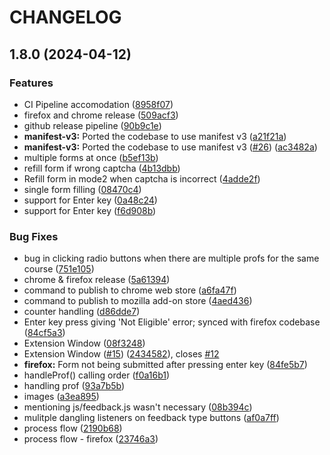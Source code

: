 # CHANGELOG

 ## 1.8.0 (2024-04-12)


### Features

* CI Pipeline accomodation ([8958f07](https://github.com/proffapt/fERP/commit/8958f07b7380a58ca53eca6f8f2d99288a5c8d47))
* firefox and chrome release ([509acf3](https://github.com/proffapt/fERP/commit/509acf39e203b62107509b654f2b0f03478a112b))
* github release pipeline ([90b9c1e](https://github.com/proffapt/fERP/commit/90b9c1e711c7946e44e09e59d4761e8d47c6a44d))
* **manifest-v3:** Ported the codebase to use manifest v3 ([a21f21a](https://github.com/proffapt/fERP/commit/a21f21ab5f914d119355a49d8f9d5b7133236881))
* **manifest-v3:** Ported the codebase to use manifest v3 ([#26](https://github.com/proffapt/fERP/issues/26)) ([ac3482a](https://github.com/proffapt/fERP/commit/ac3482a52c8d6f5ebcc9765a86daa4158c365526))
* multiple forms at once ([b5ef13b](https://github.com/proffapt/fERP/commit/b5ef13be4f05e7ec0348251da060007a30ea599f))
* refill form if wrong captcha ([4b13dbb](https://github.com/proffapt/fERP/commit/4b13dbb59861a72e4984f01e5ab1d1f840b41441))
* Refill form in mode2 when captcha is incorrect ([4adde2f](https://github.com/proffapt/fERP/commit/4adde2f97b9a6153f05e8cde90049fe63bf4885e))
* single form filling ([08470c4](https://github.com/proffapt/fERP/commit/08470c4333798369ddb8499187932105e654fb93))
* support for Enter key ([0a48c24](https://github.com/proffapt/fERP/commit/0a48c24fe1ed7ec4898bb6f88e66c67c6dcd4c31))
* support for Enter key ([f6d908b](https://github.com/proffapt/fERP/commit/f6d908b1fa6e8cd7f4c48824923876440413926a))


### Bug Fixes

* bug in clicking radio buttons when there are multiple profs for the same course ([751e105](https://github.com/proffapt/fERP/commit/751e1053c5b0ef76974d75ca232ac1dcd759de61))
* chrome & firefox release ([5a61394](https://github.com/proffapt/fERP/commit/5a61394a1bdc82c4b7b63e65afef60e7480557e0))
* command to publish to chrome web store ([a6fa47f](https://github.com/proffapt/fERP/commit/a6fa47f6865b0780b36d74e0f5cb4dddc7e6c308))
* command to publish to mozilla add-on store ([4aed436](https://github.com/proffapt/fERP/commit/4aed4363296de112954ee2e9d138bd27bccdece1))
* counter handling ([d86dde7](https://github.com/proffapt/fERP/commit/d86dde7bc57bdfe2977f4296d1f5065db7c8cbb3))
* Enter key press giving 'Not Eligible' error; synced with firefox codebase ([84cf5a3](https://github.com/proffapt/fERP/commit/84cf5a3d5a22c4738dd28361f093464232f4a7b4))
* Extension Window ([08f3248](https://github.com/proffapt/fERP/commit/08f324846f2c239ffca64cf4e63e35f0b2b9ff3c))
* Extension Window ([#15](https://github.com/proffapt/fERP/issues/15)) ([2434582](https://github.com/proffapt/fERP/commit/2434582942e3591f775b4d7686d195bfe7b32d2c)), closes [#12](https://github.com/proffapt/fERP/issues/12)
* **firefox:** Form not being submitted after pressing enter key ([84fe5b7](https://github.com/proffapt/fERP/commit/84fe5b78e6b9ab1b20dd60df41bebb91782ecbf7))
* handleProf() calling order ([f0a16b1](https://github.com/proffapt/fERP/commit/f0a16b10ae6a7abd02efd220d7c878eee0fc3dfc))
* handling prof ([93a7b5b](https://github.com/proffapt/fERP/commit/93a7b5ba89790e5bba3d97dd5a95262430bbb8f7))
* images ([a3ea895](https://github.com/proffapt/fERP/commit/a3ea895d93dea01a019abd3ab6f5f65deeaed347))
* mentioning js/feedback.js wasn't necessary ([08b394c](https://github.com/proffapt/fERP/commit/08b394cc052004b0229fb117d36e40e108b14e12))
* mulitple dangling listeners on feedback type buttons ([af0a7ff](https://github.com/proffapt/fERP/commit/af0a7ff9bf1c5a832d166dd0bb678bd6e2f6f765))
* process flow ([2190b68](https://github.com/proffapt/fERP/commit/2190b6801c570f869fa310c9d6a1c93cefe856f6))
* process flow - firefox ([23746a3](https://github.com/proffapt/fERP/commit/23746a3d19a3485b127b759325435075823a2e4a))
